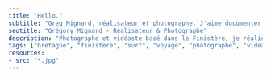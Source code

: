 ```yaml
---
title: "Hello."
subtitle: "Greg Mignard, réalisateur et photographe. J'aime documenter le monde qui m'entoure. Entrons en contact."
seotitle: "Grégory Mignard - Réalisateur & Photographe"
description: "Photographe et vidéaste basé dans le Finistère, je réalise des images outdoor et documente des histoires authentiques."
tags: ["bretagne", "finistère", "surf", "voyage", "photographe", "vidéaste", "outdoor", "storytelling", "photographie", "microaventures", "océan"]
resources:
- src: "*.jpg"
---
```

